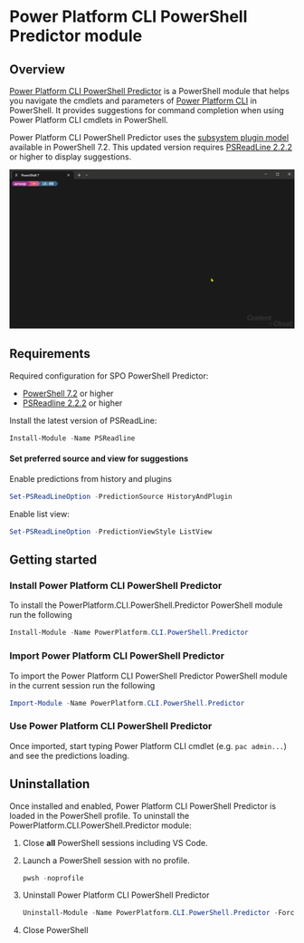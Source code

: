 # Power Platform CLI PowerShell Predictor module

## Overview

[Power Platform CLI PowerShell Predictor](https://www.powershellgallery.com/packages/PowerPlatform.CLI.PowerShell.Predictor/) is a PowerShell
module that helps you navigate the cmdlets and parameters of
[Power Platform CLI](https://learn.microsoft.com/en-us/power-platform/developer/cli/introduction) in PowerShell. It provides suggestions for command completion when using Power Platform CLI cmdlets in PowerShell.

Power Platform CLI PowerShell Predictor uses the
[subsystem plugin model](/powershell/scripting/learn/experimental-features#pssubsystempluginmodel)
available in PowerShell 7.2. This updated version requires
[PSReadLine 2.2.2](https://www.powershellgallery.com/packages/PSReadLine/2.2.2) or higher to display
suggestions.

![demo](./assets/demo.gif)

## Requirements

Required configuration for SPO PowerShell Predictor:

- [PowerShell 7.2](https://github.com/PowerShell/PowerShell/) or higher
- [PSReadline 2.2.2](https://github.com/PowerShell/PSReadLine/) or higher

Install the latest version of PSReadLine:

```powershell
Install-Module -Name PSReadline
```

#### Set preferred source and view for suggestions

Enable predictions from history and plugins

```powershell
Set-PSReadLineOption -PredictionSource HistoryAndPlugin
```

Enable list view:

```powershell
Set-PSReadLineOption -PredictionViewStyle ListView
```

## Getting started

### Install Power Platform CLI PowerShell Predictor

To install the PowerPlatform.CLI.PowerShell.Predictor PowerShell module run the following

```powershell
Install-Module -Name PowerPlatform.CLI.PowerShell.Predictor
```

### Import Power Platform CLI PowerShell Predictor

To import the Power Platform CLI PowerShell Predictor PowerShell module in the current session run the following

```powershell
Import-Module -Name PowerPlatform.CLI.PowerShell.Predictor
```

### Use Power Platform CLI PowerShell Predictor

Once imported, start typing Power Platform CLI cmdlet (e.g. `pac admin...`) and see the predictions loading.

## Uninstallation

Once installed and enabled, Power Platform CLI PowerShell Predictor is loaded in the PowerShell profile.
To uninstall the PowerPlatform.CLI.PowerShell.Predictor module:

1. Close **all** PowerShell sessions including VS Code.

1. Launch a PowerShell session with no profile.

   ```powershell
   pwsh -noprofile
   ```

1. Uninstall Power Platform CLI PowerShell Predictor

   ```powershell
   Uninstall-Module -Name PowerPlatform.CLI.PowerShell.Predictor -Force
   ```

1. Close PowerShell